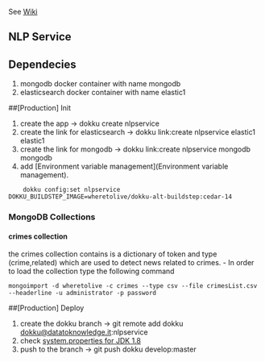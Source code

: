 See [Wiki](https://bitbucket.org/datatoknowledge/nlpservice/wiki)

NLP Service
-----------

Dependecies
-----------

1.	mongodb docker container with name mongodb
2.	elasticsearch docker container with name elastic1

##[Production] Init

1.	create the app -> dokku create nlpservice
2.	create the link for elasticsearch -> dokku link:create nlpservice elastic1 elastic1
3.	create the link for mongodb -> dokku link:create nlpservice mongodb mongodb
4.	add [Environment variable management](Environment variable management).

```
    dokku config:set nlpservice DOKKU_BUILDSTEP_IMAGE=wheretolive/dokku-alt-buildstep:cedar-14

```

### MongoDB Collections

#### crimes collection

the crimes collection contains is a dictionary of token and type (crime,related) which are used to detect news related to crimes. - In order to load the collection type the following command

```
mongoimport -d wheretolive -c crimes --type csv --file crimesList.csv --headerline -u administrator -p password

```

##[Production] Deploy

1.	create the dokku branch -> git remote add dokku dokku@datatoknowledge.it:nlpservice
2.	check [system.properties for JDK 1.8](https://devcenter.heroku.com/articles/scala-support#specifying-a-java-version)
3.	push to the branch -> git push dokku develop:master
